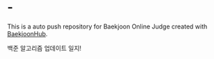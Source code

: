 # -
This is a auto push repository for Baekjoon Online Judge created with [BaekjoonHub](https://github.com/BaekjoonHub/BaekjoonHub).

백준 알고리즘 업데이트 일지!
